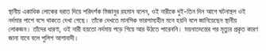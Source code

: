 স্থানীয় একাধিক লোকের বরাত দিয়ে পরিদর্শক মিজানুর রহমান বলেন, ওই নারীকে দুই-তিন দিন আগে ঘটনাস্থল ওই নর্দমার পাশে বসে থাকতে দেখা গেছে। তাঁকে দেখতে মানসিক ভারসাম্যহীন মনে হয়নি বলে জানিয়েছেন স্থানীয় লোকজন। তাঁদের ধারণা, ওই নারী হয়তো নর্দমায় পড়ে গিয়ে আর উঠতে পারেননি। ময়নাতদন্তের পর মৃত্যুর প্রকৃত কারণ জানা যাবে বলে পুলিশ আশাবাদী।
